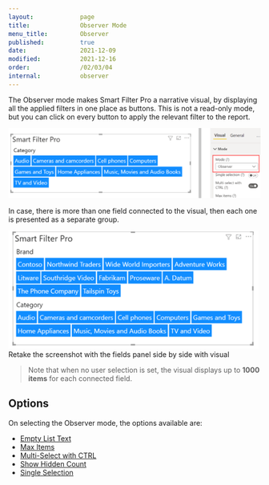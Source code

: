 ```yaml
---
layout:             page
title:              Observer Mode
menu_title:         Observer
published:          true
date:               2021-12-09
modified:           2021-12-16
order:              /02/03/04
internal:           observer
---
```

The Observer mode makes Smart Filter Pro a narrative visual, by displaying all the applied filters in one place as buttons. This is not a read-only mode, but you can click on every button to apply the relevant filter to the report.

<img src="images/observer-mode-1.png" width="700">

In case, there is more than one field connected to the visual, then each one is presented as a separate group.

<img src="images/observer-mode-2.png" width="500">
<todo assign="twinkle">Retake the screenshot with the fields panel side by side with visual</todo>

> Note that when no user selection is set, the visual displays up to **1000 items** for each connected field.

## Options

On selecting the Observer mode, the options available are:
- [Empty List Text](limiting-items#empty-list-text)
- [Max Items](limiting-items#max-items)
- [Multi-Select with CTRL](multi-selection)
- [Show Hidden Count](limiting-items#show-hidden-count)
- [Single Selection](single-selection)